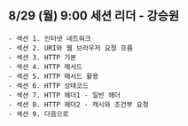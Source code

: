 ## 8/29 (월) 9:00 세션 리더 - 강승원
    - 섹션 1. 인터넷 네트워크
    - 섹션 2. URI와 웹 브라우저 요청 흐름
    - 섹션 3. HTTP 기본
    - 섹션 4. HTTP 메서드
    - 섹션 5. HTTP 메서드 활용
    - 섹션 6. HTTP 상태코드
    - 섹션 7. HTTP 헤더1 - 일반 헤더
    - 섹션 8. HTTP 헤더2 - 캐시와 조건부 요청
    - 섹션 9. 다음으로
